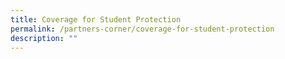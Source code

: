```yaml
---
title: Coverage for Student Protection
permalink: /partners-corner/coverage-for-student-protection
description: ""
---
```

